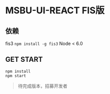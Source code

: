 # MSBU-UI-REACT FIS版
## 依赖
fis3 `npm install -g fis3`
Node < 6.0

## GET START

```shell
npm install
npm start
```

> 待完成版本，招募开发者
